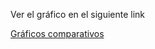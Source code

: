 Ver el gráfico en el siguiente link

[Gráficos comparativos][50134add]

  [50134add]: https://docs.google.com/spreadsheets/d/1qRQ8tb2jOxPUkfxqt29GHFQ2Of5vSL46bxlexMNwStU/edit#gid=0 "Gráficos comparativos"
